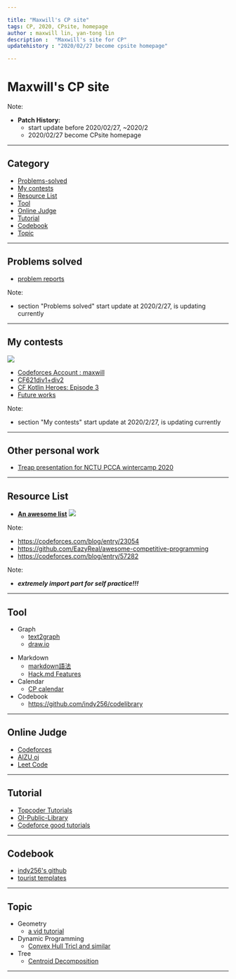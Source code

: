 ```yaml
---

title: "Maxwill's CP site"
tags: CP, 2020, CPsite, homepage
author : maxwill lin, yan-tong lin
description :  "Maxwill's site for CP"
updatehistory : "2020/02/27 become cpsite homepage"

---
```


# Maxwill's CP site

Note:

- **Patch History:**
    - start update before 2020/02/27, ~2020/2
    - 2020/02/27 become CPsite homepage
    
---

## Category

* [Problems-solved](#Problems-solved)
* [My contests](#My-contests)
* [Resource List](#Resource-List)
* [Tool](#Tool)
* [Online Judge](#Online-Judge)
* [Tutorial](#Tutorial)
* [Codebook](#Codebook)
* [Topic](#Topic)

---

## Problems solved
* [problem reports](/eFRq5g6FQTCBdjQNZMso3g) 

Note:

* section "Problems solved" start update at 2020/2/27, is updating currently


---

## My contests

![](https://i.imgur.com/FeNIvYG.png)
* [Codeforces Account : maxwill](https://codeforces.com/profile/maxwill)
* [CF621div1+div2]()
* [CF Kotlin Heroes: Episode 3](/9kL-Iy0vTGGOwfK5pvB2Mg)
* [Future works]()

Note:
* section "My contests" start update at 2020/2/27, is updating currently

---

## Other personal work

* [Treap presentation for NCTU PCCA wintercamp 2020](/9Hw3BAv8RhecludOcMEsvw)

---

## Resource List
- [**An awesome list**](https://github.com/EazyReal/awesome-competitive-programming)
![](https://i.imgur.com/1wq4cGS.png)

Note:
- https://codeforces.com/blog/entry/23054
- https://github.com/EazyReal/awesome-competitive-programming
- https://codeforces.com/blog/entry/57282

Note:
* ***extremely import part for self practice!!!***

---

## Tool
- Graph
    * [text2graph](https://csacademy.com/app/graph_editor/)
    * [draw.io](draw.io)
* Markdown
    * [markdown語法](https://markdown.tw/)
    * [Hack.md Features](https://hackmd.io/features?both)
* Calendar
    * [CP calendar](https://competitiveprogramming.info/calendar)
* Codebook
    * https://github.com/indy256/codelibrary

---

## Online Judge
* [Codeforces](https://codeforces.com/)
* [AIZU oj](https://onlinejudge.u-aizu.ac.jp/)
* [Leet Code](https://leetcode.com/problemset/all/)

---

## Tutorial
* [Topcoder Tutorials](https://www.topcoder.com/community/competitive-programming/tutorials/)
* [OI-Public-Library](https://github.com/enkerewpo/OI-Public-Library)
* [Codeforce good tutorials](https://codeforces.com/blog/entry/57282)

---

## Codebook
* [indy256's github](https://github.com/indy256/codelibrary)
* [tourist templates](https://github.com/the-tourist/algo)

---

## Topic

* Geometry
    * [a vid tutorial](https://www.bilibili.com/video/av60728335/?spm_id_from=333.788.videocard.0)
* Dynamic Programming
    * [Convex Hull Tricl and similar](/c7oT2zXBQYmuDjo3IOC-hA)
* Tree
    * [Centroid Decomposition](/30el72n7RPuPxzpYURYjcg)

---
